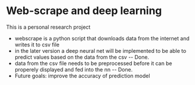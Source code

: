 # Web-scrape and deep learning
This is a personal research project
  - webscrape is a python script that downloads data from the internet and writes it to csv file
  - in the later version a deep neural net will be implemented to be able to predict values based on the data from the csv -- Done.
  - data from the csv file needs to be preprocessed before it can be properely displayed and fed into the nn -- Done.
  - Future goals: improve the accuracy of prediction model
